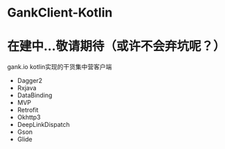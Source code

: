 # GankClient-Kotlin

# 在建中...敬请期待（或许不会弃坑呢？）

gank.io kotlin实现的干货集中营客户端

* Dagger2
* Rxjava
* DataBinding
* MVP
* Retrofit
* Okhttp3
* DeepLinkDispatch
* Gson
* Glide
